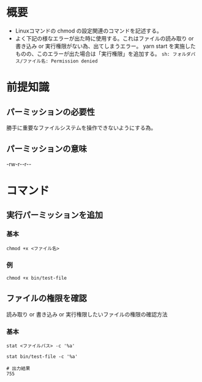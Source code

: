 # 概要
- Linuxコマンドの chmod の設定関連のコマンドを記述する。
- よく下記の様なエラーが出た時に使用する。これはファイルの読み取り or 書き込み or 実行権限がない為、出てしまうエラー。 
yarn start を実施したものの、このエラーが出た場合は「実行権限」を追加する。
```sh: フォルダパス/ファイル名: Permission denied```

# 前提知識
## パーミッションの必要性
勝手に重要なファイルシステムを操作できないようにする為。

## パーミッションの意味
-rw-r--r--

# コマンド
## 実行パーミッションを追加
### 基本
```shell
chmod +x <ファイル名>
```

### 例
```shell
chmod +x bin/test-file
```

## ファイルの権限を確認
読み取り or 書き込み or 実行権限したいファイルの権限の確認方法

### 基本
```shell
stat <ファイルパス> -c '%a'
```

```shell
stat bin/test-file -c '%a'
```
```
# 出力結果
755
```
